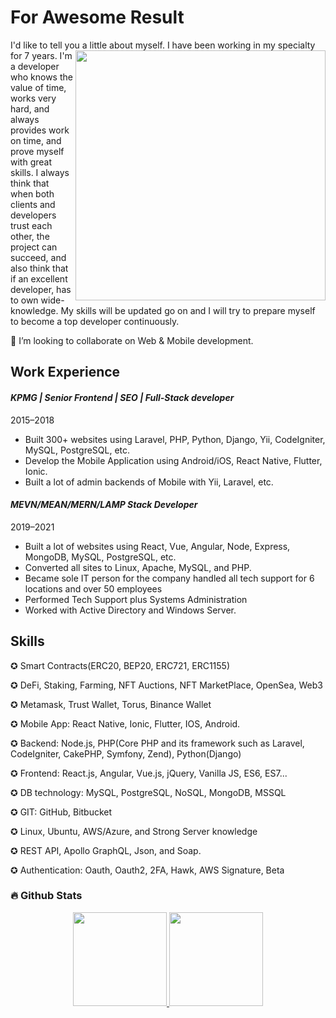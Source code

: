 

# For Awesome Result

I'd like to tell you a little about myself. <a href="#">
<img align="right" width="400" src="https://res.cloudinary.com/practicaldev/image/fetch/s--sNXjzc6P--/c_limit%2Cf_auto%2Cfl_progressive%2Cq_66%2Cw_880/https://media1.tenor.com/images/0c34272909ee2a4db5606a014082312b/tenor.gif%3Fitemid%3D15828752" />
</a> I have been working in my specialty for 7 years.
I'm a developer who knows the value of time, works very hard, and always provides work on time, and prove myself with great skills. I always think that when both clients and developers trust each other, the project can succeed, and also think that if an excellent developer, has to own wide-knowledge.
My skills will be updated go on and I will try to prepare myself to become a top developer continuously. 


👯 I’m looking to collaborate on Web & Mobile development.

## Work Experience
#### *KPMG | Senior Frontend | SEO | Full-Stack developer*
2015–2018
- Built 300+ websites using Laravel, PHP, Python, Django, Yii, CodeIgniter, MySQL, PostgreSQL, etc.
- Develop the Mobile Application using Android/iOS, React Native, Flutter, Ionic.
- Built a lot of admin backends of Mobile with Yii, Laravel, etc.

#### *MEVN/MEAN/MERN/LAMP Stack Developer*
2019–2021
- Built a lot of websites using React, Vue, Angular, Node, Express, MongoDB, MySQL, PostgreSQL, etc.
- Converted all sites to Linux, Apache, MySQL, and PHP.
- Became sole IT person for the company handled all tech support for 6 locations and over 50 employees
- Performed Tech Support plus Systems Administration
- Worked with Active Directory and Windows Server.

## Skills
✪ Smart Contracts(ERC20, BEP20, ERC721, ERC1155)

✪ DeFi, Staking, Farming, NFT Auctions, NFT MarketPlace, OpenSea, Web3 

✪ Metamask, Trust Wallet, Torus, Binance Wallet 

✪ Mobile App: React Native, Ionic, Flutter, IOS, Android. 

✪ Backend: Node.js, PHP(Core PHP and its framework such as Laravel, CodeIgniter, CakePHP, Symfony, Zend), Python(Django) 

✪ Frontend: React.js, Angular, Vue.js, jQuery, Vanilla JS, ES6, ES7...

✪ DB technology: MySQL, PostgreSQL, NoSQL, MongoDB, MSSQL

✪ GIT: GitHub, Bitbucket

✪ Linux, Ubuntu, AWS/Azure, and Strong Server knowledge

✪ REST API, Apollo GraphQL, Json, and Soap.

✪ Authentication: Oauth, Oauth2, 2FA, Hawk, AWS Signature, Beta


### :fire: Github Stats

<div align="center">
  <a href="https://github.com/itopgun">
   <img height="150px" src="https://github-readme-stats.vercel.app/api?username=deliteser112&show_icons=true&theme=white&include_all_commits=true&count_private=true" />
   <img height="150px" src="https://github-readme-stats.vercel.app/api/top-langs/?username=deliteser112&layout=compact&langs_count=7&theme=white" />
  </a>
</div>
